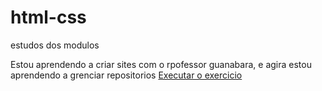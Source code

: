 # html-css
 estudos dos modulos

 Estou aprendendo a criar sites com o rpofessor guanabara, e agira estou aprendendo a grenciar repositorios
 <a href= "https://yagoferro.github.io/html-css/modulo1/desafio10/android.html" target="_blank">Executar o exercicio<a>

